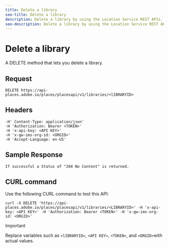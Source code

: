 ```yaml
---
title: Delete a library
seo-title: Delete a library
description: Delete a library by using the Location Service REST APIs.
seo-description: Delete a library by using the Location Service REST APIs.
---
```


# Delete a library

A DELETE method that lets you delete a library.

## Request

```text
DELETE https://api-places.adobe.io/places/placesapi/v1/libraries/<lIBRARYID>
```

## Headers

```text
-H' Content-Type: application/json'  
-H 'Authorization: Bearer <TOKEN>'  
-H 'x-api-key: <API KEY>'  
-H 'x-gw-ims-org-id: <ORGID>'  
-H 'Accept-Language: en-US'
```

## Sample Response

```text
If successful a Status of "204 No Content" is returned.
```

## CURL command

Use the following CURL command to test this API:

```text
curl -X DELETE 'https://api-places.adobe.io/places/placesapi/v1/libraries/<LIBRARYID>' -H 'x-api-key: <API KEY>' -H 'Authorization: Bearer <TOKEN>' -H 'x-gw-ims-org-id: <ORGID>'
```

>[!IMPORTANT]
>
>Replace variables such as `<lIBRARYID>`, `<API KEY>`, `<TOKEN>`, and `<ORGID>`with actual values.

